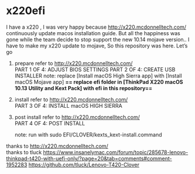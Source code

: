 # x220efi
I have a x220 , I was very happy because http://x220.mcdonnelltech.com/  continuously update macos installation guide.
But all the happiness was gone while the team decide to stop support the new 10.14 mojave version..
I have to make my x220 update to mojave, So this repository was here.
Let’s go
1. prepare
               refer to  http://x220.mcdonnelltech.com/  
               PART 1 OF 4: ADJUST BIOS SETTINGS
               PART 2 OF 4: CREATE USB INSTALLER
                               note: 
                 replace [Install macOS High Sierra app] with [Install macOS Mojave app]
                **== replace efi folder in [ThinkPad X220 macOS 10.13 Utility and Kext Pack]  with efi in this repository==**
       
2. install
             refer to  http://x220.mcdonnelltech.com/  
             PART 3 OF 4: INSTALL macOS HIGH SIERRA
3. post install
            refer to  http://x220.mcdonnelltech.com/  
           PART 4 OF 4: POST INSTALL
    
     note: run with sudo
          EFI/CLOVER/kexts_kext-install.command

thanks to http://x220.mcdonnelltech.com/  
thanks to tluck
            https://www.insanelymac.com/forum/topic/285678-lenovo-thinkpad-t420-with-uefi-only/?page=20&tab=comments#comment-1952283
            https://github.com/tluck/Lenovo-T420-Clover



